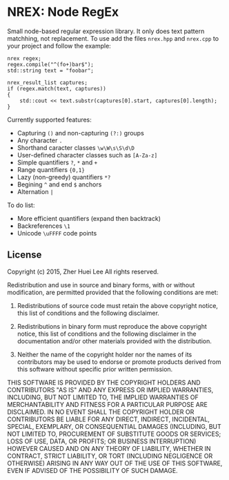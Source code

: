 # NREX: Node RegEx

Small node-based regular expression library. It only does text pattern
matchhing, not replacement. To use add the files `nrex.hpp` and
`nrex.cpp` to your project and follow the example:

	nrex regex;
	regex.compile("^(fo+)bar$");
	std::string text = "foobar";

	nrex_result_list captures;
	if (regex.match(text, captures))
	{
		std::cout << text.substr(captures[0].start, captures[0].length);
	}

Currently supported features:
 * Capturing `()` and non-capturing `(?:)` groups
 * Any character `.`
 * Shorthand caracter classes `\w\W\s\S\d\D`
 * User-defined character classes such as `[A-Za-z]`
 * Simple quantifiers `?`, `*` and `+`
 * Range quantifiers `{0,1}`
 * Lazy (non-greedy) quantifiers `*?`
 * Begining `^` and end `$` anchors
 * Alternation `|`

To do list:
 * More efficient quantifiers (expand then backtrack)
 * Backreferences `\1`
 * Unicode `\uFFFF` code points

## License

Copyright (c) 2015, Zher Huei Lee
All rights reserved.

Redistribution and use in source and binary forms, with or without
modification, are permitted provided that the following conditions are
met:

 1. Redistributions of source code must retain the above copyright
    notice, this list of conditions and the following disclaimer.

 2. Redistributions in binary form must reproduce the above copyright
    notice, this list of conditions and the following disclaimer in the
    documentation and/or other materials provided with the distribution.

 3. Neither the name of the copyright holder nor the names of its
    contributors may be used to endorse or promote products derived from
    this software without specific prior written permission.

THIS SOFTWARE IS PROVIDED BY THE COPYRIGHT HOLDERS AND CONTRIBUTORS "AS
IS" AND ANY EXPRESS OR IMPLIED WARRANTIES, INCLUDING, BUT NOT LIMITED
TO, THE IMPLIED WARRANTIES OF MERCHANTABILITY AND FITNESS FOR A
PARTICULAR PURPOSE ARE DISCLAIMED. IN NO EVENT SHALL THE COPYRIGHT
HOLDER OR CONTRIBUTORS BE LIABLE FOR ANY DIRECT, INDIRECT, INCIDENTAL,
SPECIAL, EXEMPLARY, OR CONSEQUENTIAL DAMAGES (INCLUDING, BUT NOT LIMITED
TO, PROCUREMENT OF SUBSTITUTE GOODS OR SERVICES; LOSS OF USE, DATA, OR
PROFITS; OR BUSINESS INTERRUPTION) HOWEVER CAUSED AND ON ANY THEORY OF
LIABILITY, WHETHER IN CONTRACT, STRICT LIABILITY, OR TORT (INCLUDING
NEGLIGENCE OR OTHERWISE) ARISING IN ANY WAY OUT OF THE USE OF THIS
SOFTWARE, EVEN IF ADVISED OF THE POSSIBILITY OF SUCH DAMAGE.

